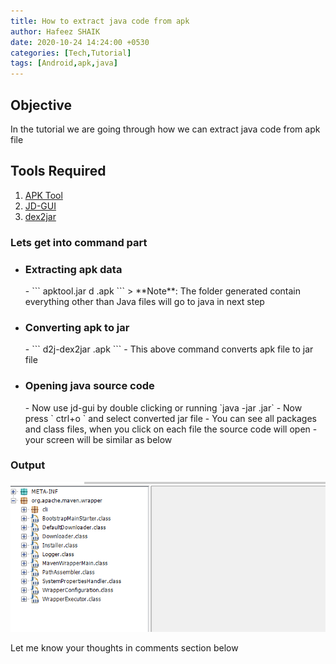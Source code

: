 ```yaml
---
title: How to extract java code from apk
author: Hafeez SHAIK
date: 2020-10-24 14:24:00 +0530
categories: [Tech,Tutorial]
tags: [Android,apk,java]
---
```


## Objective

In the tutorial we are going through how we can extract java code from apk file

## Tools Required

1. [APK Tool](https://ibotpeaches.github.io/Apktool/install/)
2. [JD-GUI](https://github.com/java-decompiler/jd-gui/releases)
3. [dex2jar](https://sourceforge.net/projects/dex2jar/)


### Lets get into command part

- <h3 data-toc-skip>Extracting apk data</h3>
  - ``` apktool.jar d <name_of_apk>.apk ```
  > **Note**: The folder generated contain everything other than Java files will go to java in next step
- <h3 data-toc-skip>Converting apk to jar</h3>
  - ``` d2j-dex2jar <name_of_apk>.apk ```
  - This above command converts apk file to jar file
- <h3 data-toc-skip>Opening java source code</h3>
  - Now use jd-gui by double clicking or running `java -jar <jd-gui-file-name>.jar`
  - Now press ` ctrl+o ` and select converted jar file
  - You can see all packages and class files, when you click on each file the source code will open 
  - your screen will be similar as below

### Output

![Desktop View](/assets/img/post_images/how-extract-java-code-from-apk/Capture.PNG)

Let me know your thoughts in comments section below

